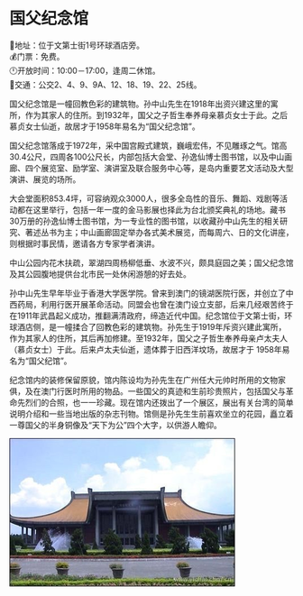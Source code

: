 # 国父纪念馆  
📍地址：位于文第士街1号环球酒店旁。   
💰门票：免费。   
🕛开放时间：10:00－17:00，逢周二休馆。   
🚌交通：公交2、4、9、9A、12、18、19、22、25线。   
  
国父纪念馆是一幢回教色彩的建筑物。孙中山先生在1918年出资兴建这里的寓所，作为其家人的住所。到1932年，国父之子哲生奉养母亲慕贞女士于此。之后慕贞女士仙逝，故居才于1958年易名为“国父纪念馆”。   
  
国父纪念馆落成于1972年，采中国宫殿式建筑，巍峨宏伟，不见雕琢之气。馆高30.4公尺，四周各100公尺长，内部包括大会堂、孙逸仙博士图书馆，以及中山画廊、四个展览室、励学室、演讲室及联合服务中心等，是岛内重要艺文活动及大型演讲、展览的场所。   
  
大会堂面积853.4坪，可容纳观众3000人，很多全岛性的音乐、舞蹈、戏剧等活动都在这里举行，包括一年一度的金马影展也择此为台北颁奖典礼的场地。藏书30万册的孙逸仙博士图书馆，为一专业性的图书馆，以收藏孙中山先生的相关研究、著述丛书为主；中山画廊固定举办各式美术展览，而每周六、日的文化讲座，则根据时事民情，邀请各方专家学者演讲。   
  
中山公园内花木扶疏，翠湖四周杨柳低垂、水波不兴，颇具庭园之美；国父纪念馆及其公园腹地提供台北市民一处休闲游憩的好去处。   
  
孙中山先生早年毕业于香港大学医学院。曾来到澳门的镜湖医院行医，并创立了中西药局，利用行医开展革命活动。同盟会也曾在澳门设立支部，后来几经艰苦终于在1911年武昌起义成功，推翻满清政府，缔造近代中国。纪念馆位于文第士街，环球酒店侧，是一幢揉合了回教色彩的建筑物。孙先生于1919年斥资兴建此寓所，作为其家人的住所，其后再加修建。至1932年，国父之子哲生奉养母亲卢太夫人（慕贞女士）于此。后来卢太夫仙逝，遗体葬于旧西洋坟场，故居才于 1958年易名为“国父纪馆”。   
  
纪念馆内的装修保留原貌，馆内陈设均为孙先生在广州任大元帅时所用的文物家俱，及在澳门行医时所用的物品。一些国父的真迹和生前珍贵照片，包括国父与革命先烈们的合照，也一一珍藏。现在馆内还拨出了一个展区，展出有关台湾的简单说明介绍和一些当地出版的杂志刊物。馆侧是孙先生生前喜欢坐立的花园，矗立着一尊国父的半身铜像及“天下为公”四个大字，以供游人瞻仰。   
  
![](https://raw.githubusercontent.com/szqq0512/Pic/main/img/202201212112518.png)  